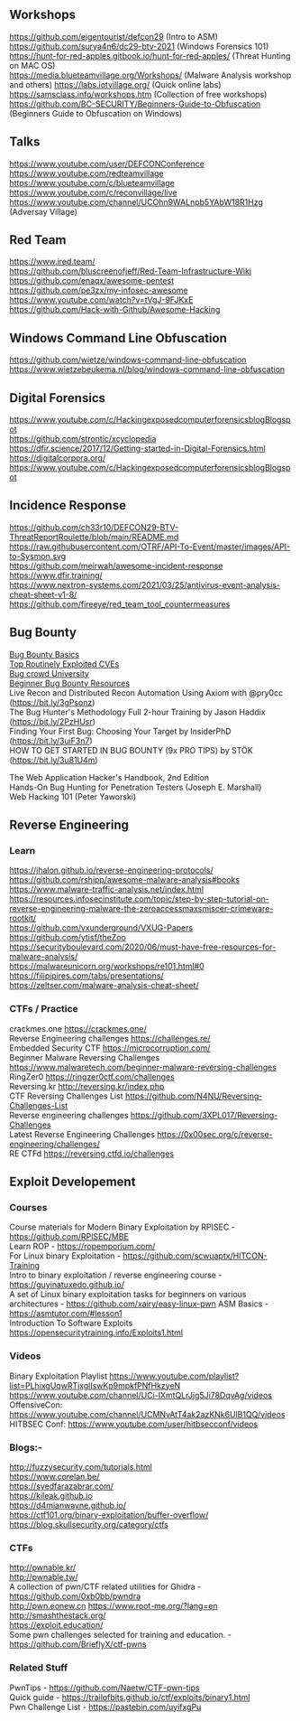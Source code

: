 ## Workshops 

https://github.com/eigentourist/defcon29     (Intro to ASM)  
https://github.com/surya4n6/dc29-btv-2021 (Windows Forensics 101)  
https://hunt-for-red-apples.gitbook.io/hunt-for-red-apples/  (Threat Hunting on MAC OS)  
https://media.blueteamvillage.org/Workshops/   (Malware Analysis workshop and others)
https://labs.iotvillage.org/  (Quick online labs) 
https://samsclass.info/workshops.htm (Collection of free workshops)   
https://github.com/BC-SECURITY/Beginners-Guide-to-Obfuscation (Beginners Guide to Obfuscation on Windows)   

## Talks
https://www.youtube.com/user/DEFCONConference    
https://www.youtube.com/redteamvillage   
https://www.youtube.com/c/blueteamvillage  
https://www.youtube.com/c/reconvillage/live   
https://www.youtube.com/channel/UCOhn9WALnpb5YAbW18R1Hzg (Adversay Village)    


## Red Team 
https://www.ired.team/  
https://github.com/bluscreenofjeff/Red-Team-Infrastructure-Wiki   
https://github.com/enaqx/awesome-pentest  
https://github.com/pe3zx/my-infosec-awesome  
https://www.youtube.com/watch?v=tVgJ-9FJKxE   
https://github.com/Hack-with-Github/Awesome-Hacking   


## Windows Command Line Obfuscation
https://github.com/wietze/windows-command-line-obfuscation      
https://www.wietzebeukema.nl/blog/windows-command-line-obfuscation


## Digital Forensics  
https://www.youtube.com/c/HackingexposedcomputerforensicsblogBlogspot     
https://github.com/strontic/xcyclopedia   
https://dfir.science/2017/12/Getting-started-in-Digital-Forensics.html    
https://digitalcorpora.org/     
https://www.youtube.com/c/HackingexposedcomputerforensicsblogBlogspot   


## Incidence Response 
https://github.com/ch33r10/DEFCON29-BTV-ThreatReportRoulette/blob/main/README.md    
https://raw.githubusercontent.com/OTRF/API-To-Event/master/images/API-to-Sysmon.svg      
https://github.com/meirwah/awesome-incident-response      
https://www.dfir.training/      
https://www.nextron-systems.com/2021/03/25/antivirus-event-analysis-cheat-sheet-v1-8/      
https://github.com/fireeye/red_team_tool_countermeasures

## Bug Bounty    
[Bug Bounty Basics](https://docs.google.com/presentation/d/1MWWXXRvvesWL8V-GiwGssvg4iDM58_RMeI_SZ65VXwQ/edit#slide=id.p)     
[Top Routinely Exploited CVEs](https://us-cert.cisa.gov/ncas/alerts/aa21-209a)   
[Bug crowd University](https://github.com/bugcrowd/bugcrowd_university)   
[Beginner Bug Bounty Resources](https://github.com/nahamsec/Resources-for-Beginner-Bug-Bounty-Hunters)  
Live Recon and Distributed Recon Automation Using Axiom with @pry0cc (https://bit.ly/3gPsonz)  
The Bug Hunter's Methodology Full 2-hour Training by Jason Haddix (https://bit.ly/2PzHUsr)  
Finding Your First Bug: Choosing Your Target by InsiderPhD (https://bit.ly/3uiF3n7)  
HOW TO GET STARTED IN BUG BOUNTY (9x PRO TIPS) by STÖK (https://bit.ly/3u81U4m) 

The Web Application Hacker's Handbook, 2nd Edition     
Hands-On Bug Hunting for Penetration Testers (Joseph E. Marshall)    
Web Hacking 101 (Peter Yaworski)


## Reverse Engineering   
### Learn   
https://jhalon.github.io/reverse-engineering-protocols/    
https://github.com/rshipp/awesome-malware-analysis#books    
https://www.malware-traffic-analysis.net/index.html    
https://resources.infosecinstitute.com/topic/step-by-step-tutorial-on-reverse-engineering-malware-the-zeroaccessmaxsmiscer-crimeware-rootkit/  
https://github.com/vxunderground/VXUG-Papers   
https://github.com/ytisf/theZoo   
https://securityboulevard.com/2020/06/must-have-free-resources-for-malware-analysis/    
https://malwareunicorn.org/workshops/re101.html#0    
https://filipipires.com/tabs/presentations/    
https://zeltser.com/malware-analysis-cheat-sheet/    

### CTFs / Practice  
crackmes.one https://crackmes.one/   
Reverse Engineering challenges https://challenges.re/    
Embedded Security CTF https://microcorruption.com/    
Beginner Malware Reversing Challenges https://www.malwaretech.com/beginner-malware-reversing-challenges    
RingZer0 https://ringzer0ctf.com/challenges    
Reversing.kr http://reversing.kr/index.php    
CTF Reversing Challenges List https://github.com/N4NU/Reversing-Challenges-List    
Reverse engineering challenges https://github.com/3XPL017/Reversing-Challenges   
Latest Reverse Engineering Challenges https://0x00sec.org/c/reverse-engineering/challenges/    
RE CTFd https://reversing.ctfd.io/challenges   
 

## Exploit Developement  
### Courses 
Course materials for Modern Binary Exploitation by RPISEC - https://github.com/RPISEC/MBE   
Learn ROP - https://ropemporium.com/   
For Linux binary Exploitation - https://github.com/scwuaptx/HITCON-Training  
Intro to binary exploitation / reverse engineering course - https://guyinatuxedo.github.io/   
A set of Linux binary exploitation tasks for beginners on various architectures - https://github.com/xairy/easy-linux-pwn 
ASM Basics - https://asmtutor.com/#lesson1    
Introduction To Software Exploits   https://opensecuritytraining.info/Exploits1.html   

### Videos 
Binary Exploitation Playlist https://www.youtube.com/playlist?list=PLhixgUqwRTjxglIswKp9mpkfPNfHkzyeN   
https://www.youtube.com/channel/UCi-IXmtQLrJjg5Ji78DqvAg/videos   
OffensiveCon: https://www.youtube.com/channel/UCMNvAtT4ak2azKNk6UlB1QQ/videos   
HITBSEC Conf: https://www.youtube.com/user/hitbsecconf/videos     

### Blogs:-
http://fuzzysecurity.com/tutorials.html    
https://www.corelan.be/    
https://syedfarazabrar.com/     
https://kileak.github.io   
https://d4mianwayne.github.io/  
https://ctf101.org/binary-exploitation/buffer-overflow/     
https://blog.skullsecurity.org/category/ctfs    

### CTFs   
http://pwnable.kr/   
http://pwnable.tw/      
A collection of pwn/CTF related utilities for Ghidra - https://github.com/0xb0bb/pwndra       
http://pwn.eonew.cn
https://www.root-me.org/?lang=en   
http://smashthestack.org/   
https://exploit.education/  
Some pwn challenges selected for training and education. - https://github.com/BrieflyX/ctf-pwns     

### Related Stuff
PwnTips - https://github.com/Naetw/CTF-pwn-tips    
Quick guide - https://trailofbits.github.io/ctf/exploits/binary1.html   
Pwn Challenge List - https://pastebin.com/uyifxgPu    
